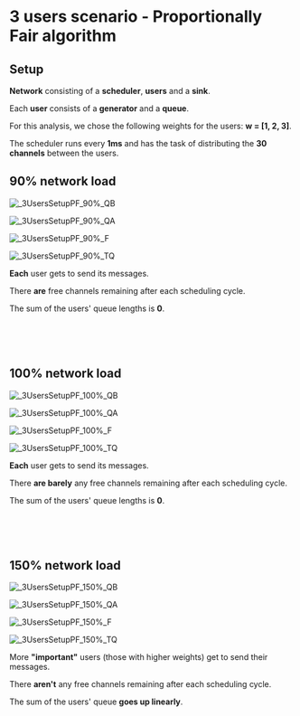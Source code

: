 # 3 users scenario - Proportionally Fair algorithm

## Setup

**Network** consisting of a **scheduler**, **users** and a **sink**.

Each **user** consists of a **generator** and a **queue**.
  
For this analysis, we chose the following weights for the users: **w = [1, 2, 3]**.

The scheduler runs every **1ms** and has the task of distributing the **30 channels** between the users. 

## 90% network load

![_3UsersSetupPF_90%_QB](./Network%20load%2090%25/_3UsersSetupPF_90%25_QB.svg)

![_3UsersSetupPF_90%_QA](./Network%20load%2090%25/_3UsersSetupPF_90%25_QA.svg)

![_3UsersSetupPF_90%_F](./Network%20load%2090%25/_3UsersSetupPF_90%25_F.svg)

![_3UsersSetupPF_90%_TQ](./Network%20load%2090%25/_3UsersSetupPF_90%25_TQ.svg)

**Each** user gets to send its messages. 

There **are** free channels remaining after each scheduling cycle. 

The sum of the users' queue lengths is **0**.

<br/>
<br/>
<br/>

## 100% network load

![_3UsersSetupPF_100%_QB](./Network%20load%20100%25/_3UsersSetupPF_100%25_QB.svg)

![_3UsersSetupPF_100%_QA](./Network%20load%20100%25/_3UsersSetupPF_100%25_QA.svg)

![_3UsersSetupPF_100%_F](./Network%20load%20100%25/_3UsersSetupPF_100%25_F.svg)

![_3UsersSetupPF_100%_TQ](./Network%20load%20100%25/_3UsersSetupPF_100%25_TQ.svg)

**Each** user gets to send its messages. 

There **are barely** any free channels remaining after each scheduling cycle. 

The sum of the users' queue lengths is **0**.

<br/>
<br/>
<br/>

## 150% network load

![_3UsersSetupPF_150%_QB](./Network%20load%20150%25/_3UsersSetupPF_150%25_QB.svg)

![_3UsersSetupPF_150%_QA](./Network%20load%20150%25/_3UsersSetupPF_150%25_QA.svg)

![_3UsersSetupPF_150%_F](./Network%20load%20150%25/_3UsersSetupPF_150%25_F.svg)

![_3UsersSetupPF_150%_TQ](./Network%20load%20150%25/_3UsersSetupPF_150%25_TQ.svg)

More **"important"** users (those with higher weights) get to send their messages. 

There **aren't** any free channels remaining after each scheduling cycle. 

The sum of the users' queue **goes up linearly**.

<br/>
<br/>
<br/>